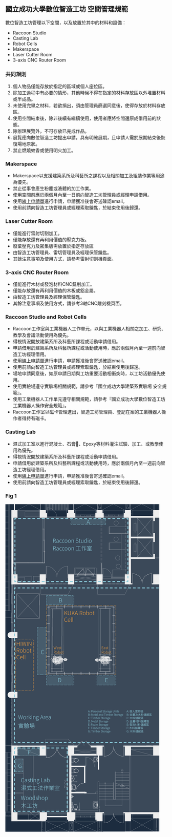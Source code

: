 ## 國立成功大學數位智造工坊 空間管理規範

數位智造工坊管理以下空間，以及放置於其中的材料和設備：
  * Raccoon Studio
  * Casting Lab
  * Robot Cells
  * Makerspace
  * Laser Cutter Room
  * 3-axis CNC Router Room

### 共同規則
1. 個人物品僅能存放於指定的區域或個人座位區。
2. 除加工過程中有必要的情形，其他時候不得在指定的材料存放區以外堆置材料或半成品。
3. 未使用完畢之材料，若欲捐出，須由管理員篩選同意後，使得存放於材料存放區。
4. 使用空間結束後，除非後續有繼續使用，使用者應將空間還原成借用前的狀態。
5. 除辦理展覽外，不可存放已完成作品。
6. 展覽應向數位智造工坊提出申請，具有明確展期，且申請人需於展期結束後恢復場地原狀。
7. 禁止燃燒蚊香或使用明火加工。

### Makerspace
* Makerspace以支援建築系所及科藝所之課程以及相關加工及組裝作業等用途為優先。
* 禁止從事會產生粉塵或液體的加工作業。
* 使用空間前應於兩個月內至一日前向智造工坊管理員或經理申請借用。
* 使用[線上申請單](https://docs.google.com/forms/d/e/1FAIpQLSd6UzA2WbX7OkTVvDmLnoguLpXOh4YjRaojqegkJvUiVWt68w/viewform)進行申請，申請獲准後會寄送確認email。
* 使用前請向智造工坊管理員或經理索取鑰匙，於結束使用後歸還。

### Laser Cutter Room
* 僅能進行雷射切割加工。
* 僅能存放還有再利用價值的壓克力板。
* 廢棄壓克力及密集版需放置於指定存放區
* 由智造工坊管理員、雷切管理員及經理保管鑰匙。
* 其餘注意事項及使用方式，請參考雷射切割機頁面。

### 3-axis CNC Router Room
* 僅能進行木材或發泡材料CNC銑削加工。
* 僅能存放還有再利用價值的木板或鋁金屬。
* 由智造工坊管理員及經理保管鑰匙。
* 其餘注意事項及使用方式，請參考3軸CNC雕刻機頁面。

### Raccoon Studio and Robot Cells
* Raccoon工作室與工業機器人工作單元，以與工業機器人相關之加工、研究、教學及會議活動使用為優先。
* 得視情況開放建築系所及科藝所課程或活動申請借用。
* 申請借用於建築系所及科藝所課程或活動使用時，應於兩個月內至一週前向智造工坊經理借用。
* 使用[線上申請單](https://docs.google.com/forms/d/e/1FAIpQLSd6UzA2WbX7OkTVvDmLnoguLpXOh4YjRaojqegkJvUiVWt68w/viewform)進行申請，申請獲准後會寄送確認email。
* 使用前請向智造工坊管理員或經理索取鑰匙，於結束使用後歸還。
* 場地申請同意後，如原申請日期與工坊重要活動相衝突時，以工坊活動優先使用。
* 使用實驗場遵守實驗場相關規範，請參考『國立成功大學建築系實驗場 安全規範』。
* 使用工業機器人工作單元遵守相關規範，請參考『國立成功大學數位智造工坊 工業機器人操作安全規範』。
* Raccoon工作室以磁卡管理進出，智造工坊管理員、登記在案的工業機器人操作者得持有磁卡。

### Casting Lab
* 濕式加工室以進行混凝土、石膏、Epoxy等材料灌注試驗、加工、或教學使用為優先。
* 得視情況開放建築系所及科藝所課程或活動申請借用。
* 申請借用於建築系所及科藝所課程或活動使用時，應於兩個月內至一週前向智造工坊經理借用。
* 使用[線上申請單](https://docs.google.com/forms/d/e/1FAIpQLSd6UzA2WbX7OkTVvDmLnoguLpXOh4YjRaojqegkJvUiVWt68w/viewform)進行申請，申請獲准後會寄送確認email。
* 使用前請向智造工坊管理員或經理索取鑰匙，於結束使用後歸還。

### Fig 1
![layout](/assets/img/about/Floor_plan_Arch_Tech_Bldg_GF_Cropped.png)
